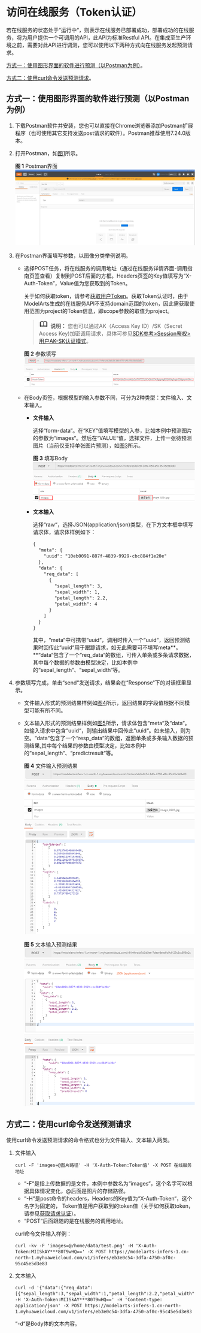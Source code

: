 # 访问在线服务（Token认证）<a name="modelarts_23_0063"></a>

若在线服务的状态处于“运行中“，则表示在线服务已部署成功，部署成功的在线服务，将为用户提供一个可调用的API，此API为标准Restful API。在集成至生产环境之前，需要对此API进行调测，您可以使用以下两种方式向在线服务发起预测请求。

[方式一：使用图形界面的软件进行预测（以Postman为例）](#section959354162911)。

[方式二：使用curl命令发送预测请求](#section104131434203114)。

## 方式一：使用图形界面的软件进行预测（以Postman为例）<a name="section959354162911"></a>

1.  下载Postman软件并安装，您也可以直接在Chrome浏览器添加Postman扩展程序（也可使用其它支持发送post请求的软件）。Postman推荐使用7.24.0版本。
2.  打开Postman，如[图1](#fig133784354141)所示。

    **图 1**  Postman界面<a name="fig133784354141"></a>  
    ![](figures/Postman界面.png "Postman界面")

3.  在Postman界面填写参数，以图像分类举例说明。
    -   选择POST任务，将在线服务的调用地址（通过在线服务详情界面-调用指南页签查看）复制到POST后面的方框。Headers页签的Key值填写为“X-Auth-Token”，Value值为您获取到的Token。

        关于如何获取token，请参考[获取用户Token](https://support.huaweicloud.com/api-iam/iam_30_0001.html)。获取Token认证时，由于ModelArts生成的在线服务API不支持domain范围的token，因此需获取使用范围为project的Token信息，即scope参数的取值为project。

        >![](public_sys-resources/icon-note.gif) **说明：** 
        >您也可以通过AK（Access Key ID）/SK（Secret Access Key\)加密调用请求，具体可参见[SDK参考\>Session鉴权\>用户AK-SK认证模式](https://support.huaweicloud.com/sdkreference-modelarts/modelarts_04_0155.html)。

        **图 2**  参数填写<a name="fig1379262212395"></a>  
        ![](figures/参数填写.png "参数填写")

    -   在Body页签，根据模型的输入参数不同，可分为2种类型：文件输入、文本输入。
        -   **文件输入**

            选择“form-data“。在“KEY“值填写模型的入参，比如本例中预测图片的参数为“images“。然后在“VALUE“值，选择文件，上传一张待预测图片（当前仅支持单张图片预测），如[图3](#fig51835538167)所示。

            **图 3**  填写Body<a name="fig51835538167"></a>  
            ![](figures/填写Body.png "填写Body")

        -   **文本输入**

            选择“raw“，选择JSON\(application/json\)类型，在下方文本框中填写请求体，请求体样例如下：

            ```
            {
              "meta": {
                "uuid": "10eb0091-887f-4839-9929-cbc884f1e20e"
              },
              "data": {
                "req_data": [
                  {
                    "sepal_length": 3,
                    "sepal_width": 1,
                    "petal_length": 2.2,
                    "petal_width": 4
                  }
                ]
              }
            }
            ```

            其中，“meta“中可携带“uuid“，调用时传入一个“uuid“，返回预测结果时回传此“uuid“用于跟踪请求，如无此需要可不填写meta**。**“data“包含了一个“req\_data“的数组，可传入单条或多条请求数据，其中每个数据的参数由模型决定，比如本例中的“sepal\_length“、“sepal\_width“等。


4.  参数填写完成，单击“send“发送请求，结果会在“Response“下的对话框里显示。
    -   文件输入形式的预测结果样例如[图4](#fig32966269191)所示，返回结果的字段值根据不同模型可能有所不同。
    -   文本输入形式的预测结果样例如[图5](#fig1711573710205)所示，请求体包含“meta“及“data“。如输入请求中包含“uuid“，则输出结果中回传此“uuid“。如未输入，则为空。“data“包含了一个“resp\_data“的数组，返回单条或多条输入数据的预测结果,其中每个结果的参数由模型决定，比如本例中的“sepal\_length“、“predictresult“等。

        **图 4**  文件输入预测结果<a name="fig32966269191"></a>  
        ![](figures/文件输入预测结果.png "文件输入预测结果")

        **图 5**  文本输入预测结果<a name="fig1711573710205"></a>  
        ![](figures/文本输入预测结果.png "文本输入预测结果")



## 方式二：使用curl命令发送预测请求<a name="section104131434203114"></a>

使用curl命令发送预测请求的命令格式也分为文件输入、文本输入两类。

1.  文件输入

    ```
    curl -F 'images=@图片路径' -H 'X-Auth-Token:Token值' -X POST 在线服务地址
    ```

    -   “-F“是指上传数据的是文件，本例中参数名为“images“，这个名字可以根据具体情况变化，@后面是图片的存储路径。
    -   “-H“是post命令的headers，Headers的Key值为“X-Auth-Token“，这个名字为固定的， Token值是用户获取到的token值（关于如何获取token，请参见[获取请求认证](https://support.huaweicloud.com/api-modelarts/modelarts_03_0004.html)）。
    -   “POST“后面跟随的是在线服务的调用地址。

    curl命令文件输入样例：

    ```
    curl -kv -F 'images=@/home/data/test.png' -H 'X-Auth-Token:MIISkAY***80T9wHQ==' -X POST https://modelarts-infers-1.cn-north-1.myhuaweicloud.com/v1/infers/eb3e0c54-3dfa-4750-af0c-95c45e5d3e83
    ```

2.  文本输入

    ```
    curl -d '{"data":{"req_data":[{"sepal_length":3,"sepal_width":1,"petal_length":2.2,"petal_width":4}]}}' -H 'X-Auth-Token:MIISkAY***80T9wHQ==' -H 'Content-type: application/json' -X POST https://modelarts-infers-1.cn-north-1.myhuaweicloud.com/v1/infers/eb3e0c54-3dfa-4750-af0c-95c45e5d3e83
    ```

    “-d“是Body体的文本内容。


